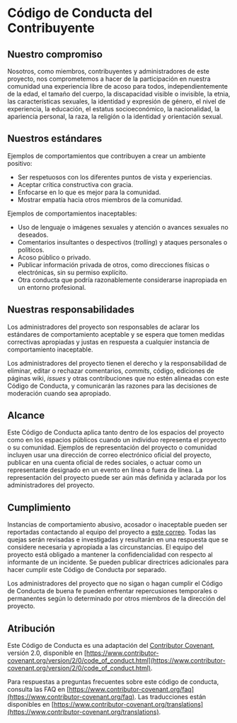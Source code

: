 # Código de Conducta del Contribuyente

## Nuestro compromiso

Nosotros, como miembros, contribuyentes y administradores de este proyecto, nos comprometemos a hacer de la participación en nuestra comunidad una experiencia libre de acoso para todos, independientemente de la edad, el tamaño del cuerpo, la discapacidad visible o invisible, la etnia, las características sexuales, la identidad y expresión de género, el nivel de experiencia, la educación, el estatus socioeconómico, la nacionalidad, la apariencia personal, la raza, la religión o la identidad y orientación sexual.

## Nuestros estándares

Ejemplos de comportamientos que contribuyen a crear un ambiente positivo:

- Ser respetuosos con los diferentes puntos de vista y experiencias.
- Aceptar crítica constructiva con gracia.
- Enfocarse en lo que es mejor para la comunidad.
- Mostrar empatía hacia otros miembros de la comunidad.

Ejemplos de comportamientos inaceptables:

- Uso de lenguaje o imágenes sexuales y atención o avances sexuales no deseados.
- Comentarios insultantes o despectivos (*trolling*) y ataques personales o políticos.
- Acoso público o privado.
- Publicar información privada de otros, como direcciones físicas o electrónicas, sin su permiso explícito.
- Otra conducta que podría razonablemente considerarse inapropiada en un entorno profesional.

## Nuestras responsabilidades

Los administradores del proyecto son responsables de aclarar los estándares de comportamiento aceptable y se espera que tomen medidas correctivas apropiadas y justas en respuesta a cualquier instancia de comportamiento inaceptable.

Los administradores del proyecto tienen el derecho y la responsabilidad de eliminar, editar o rechazar comentarios, *commits*, código, ediciones de páginas wiki, *issues* y otras contribuciones que no estén alineadas con este Código de Conducta, y comunicarán las razones para las decisiones de moderación cuando sea apropiado.

## Alcance

Este Código de Conducta aplica tanto dentro de los espacios del proyecto como en los espacios públicos cuando un individuo representa el proyecto o su comunidad. Ejemplos de representación del proyecto o comunidad incluyen usar una dirección de correo electrónico oficial del proyecto, publicar en una cuenta oficial de redes sociales, o actuar como un representante designado en un evento en línea o fuera de línea. La representación del proyecto puede ser aún más definida y aclarada por los administradores del proyecto.

## Cumplimiento

Instancias de comportamiento abusivo, acosador o inaceptable pueden ser reportadas contactando al equipo del proyecto a [este correo](alarcon.rodrigo@gmail.com). Todas las quejas serán revisadas e investigadas y resultarán en una respuesta que se considere necesaria y apropiada a las circunstancias. El equipo del proyecto está obligado a mantener la confidencialidad con respecto al informante de un incidente. Se pueden publicar directrices adicionales para hacer cumplir este Código de Conducta por separado.

Los administradores del proyecto que no sigan o hagan cumplir el Código de Conducta de buena fe pueden enfrentar repercusiones temporales o permanentes según lo determinado por otros miembros de la dirección del proyecto.

## Atribución

Este Código de Conducta es una adaptación del [Contributor Covenant](https://www.contributor-covenant.org), versión 2.0, disponible en [https://www.contributor-covenant.org/version/2/0/code_of_conduct.html](https://www.contributor-covenant.org/version/2/0/code_of_conduct.html).

Para respuestas a preguntas frecuentes sobre este código de conducta, consulta las FAQ en [https://www.contributor-covenant.org/faq](https://www.contributor-covenant.org/faq). Las traducciones están disponibles en [https://www.contributor-covenant.org/translations](https://www.contributor-covenant.org/translations).

